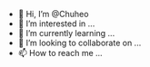 - 👋 Hi, I’m @Chuheo
- 👀 I’m interested in ...
- 🌱 I’m currently learning ...
- 💞️ I’m looking to collaborate on ...
- 📫 How to reach me ...

<!---
Chuheo/Chuheo is a ✨ special ✨ repository because its `README.md` (this file) appears on your GitHub profile.
You can click the Preview link to take a look at your changes.
--->
